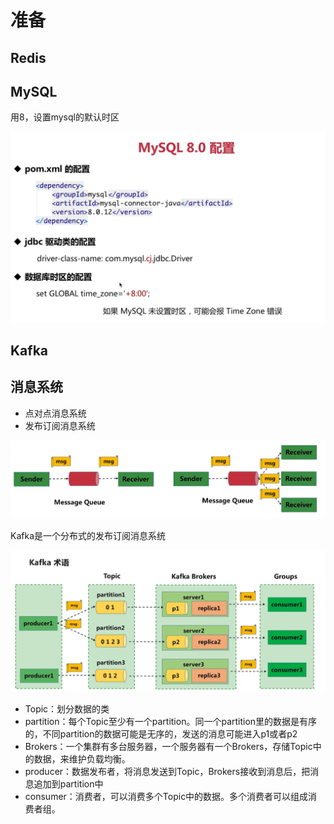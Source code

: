 

# 准备

## Redis

## MySQL

用8，设置mysql的默认时区

![image-20200823003520638](优惠券项目.assets/image-20200823003520638.png)

## Kafka

## 消息系统

- 点对点消息系统
- 发布订阅消息系统

![image-20200823225848666](优惠券项目.assets/image-20200823225848666.png)

Kafka是一个分布式的发布订阅消息系统

![image-20200823231037874](优惠券项目.assets/image-20200823231037874.png)

- Topic：划分数据的类
- partition：每个Topic至少有一个partition。同一个partition里的数据是有序的，不同partition的数据可能是无序的，发送的消息可能进入p1或者p2
- Brokers：一个集群有多台服务器，一个服务器有一个Brokers，存储Topic中的数据，来维护负载均衡。
- producer：数据发布者，将消息发送到Topic，Brokers接收到消息后，把消息追加到partition中
- consumer：消费者，可以消费多个Topic中的数据。多个消费者可以组成消费者组。

